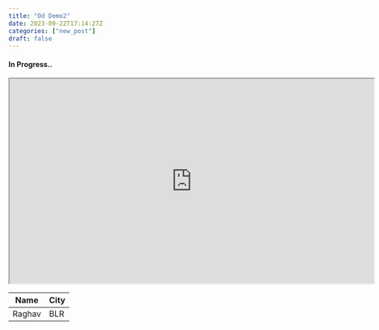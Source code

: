 ```yaml
---
title: "Od Demo2"
date: 2023-09-22T17:14:27Z
categories: ["new_post"]
draft: false
---
```


#### **In Progress..**


<iframe width="720" height="405"
    src="https://www.youtube.com/embed/tgbNymZ7vqY">
</iframe>


  Name  |  City  |
  -------------- |---------------- |
Raghav  |  BLR  |
